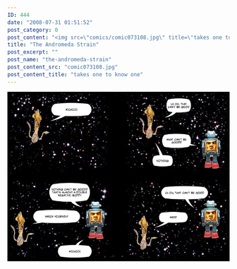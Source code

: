 ```yaml
---
ID: 444
date: "2008-07-31 01:51:52"
post_category: 0
post_content: "<img src=\"comics/comic073108.jpg\" title=\"takes one to know one\" />"
title: "The Andromeda Strain"
post_excerpt: ""
post_name: "the-andromeda-strain"
post_content_src: "comic073108.jpg"
post_content_title: "takes one to know one"
---
```



[![takes one to know one](/comics-hi-res/comic073108.jpg)](/comics-hi-res/comic073108.jpg)
